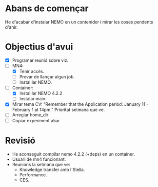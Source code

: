 
# Abans de començar
He d'acabar d'instalar NEMO en un contenidor i mirar les coses pendents d'ahir.
# Objectius d'avui
- [x] Programar reunió sobre viz.
- [ ] MN4:
	- [x] Tenir accés.
	- [ ] Provar de llançar algun job.
	- [ ] Instal·lar NEMO.
- [ ] Container:
	- [x] Instal·lar NEMO 4.2.2
	- [ ] Instalar main.
- [x] Mirar tema CV:
      "Remember that the Application period: January 11 - February 1 at 14pm."
      Prioritat setmana que ve.
- [ ] Arreglar home_dir
- [ ] Copiar experiment a5ar
# Revisió

- He aconseguit compilar nemo 4.2.2 (+deps) en un container.
- Usuari de mn4 funcionant.
- Reunions la setmana que ve:
	- Knowledge transfer amb l'Stella.
	- Performance.
	- CES.

































































































































































































































































































































































































































































































































































































































































































































































































































































































































































































































































































































































































































































































































































































































































































































































































































































































































































































































































































































































































































































































































































































































































































































































































































































































































































































































































































































































































































































































































































































































































































































































































































































































































































































































































































































































































































































































































































































































































































































































































































































































































































































































































































































































































































































































































































































































































































































































































































































































































































































































































